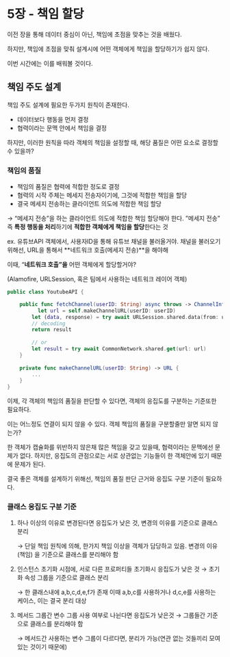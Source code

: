 # 5장 - 책임 할당

이전 장을 통해 데이터 중심이 아닌, 책임에 초점을 맞추는 것을 배웠다.

하지만, 책임에 초점을 맞춰 설계시에 어떤 객체에게 책임을 할당하기가 쉽지 않다. 

이번 시간에는 이를 배워볼 것이다.


## 책임 주도 설계

책임 주도 설계에 필요한 두가지 원칙이 존재한다.

- 데이터보다 행동을 먼저 결정
- 협력이라는 문맥 안에서 책임을 결정

하지만, 이러한 원칙을 따라 객체의 책임을 설정할 때, 해당 품질은 어떤 요소로 결정할 수 있을까? 

### 책임의 품질

- 책임의 품질은 협력에 적합한 정도로 결정
- 협력의 시작 주체는 메세지 전송자이기에, 그것에 적합한 책임을 할당
- 결국 메세지 전송하는 클라이언트 의도에 적합한 책임 할당

→ “메세지 전송”을 하는 클라이언트 의도에 적합한 책임 할당해야 한다.
”메세지 전송” 즉 **특정 행동을 처리**하기에 **적합한 객체에게 책임을 할당**한다는 것

ex. 유튜브API 객체에서, 사용자ID을 통해 유튜브 채널을 불러올거야.
채널을 불러오기 위해선, URL을 통해서 **네트워크 호출(메세지 전송)**을 해야해

이때, “**네트워크 호출”을** 어떤 객체에게 할당할거야?

(Alamofire, URLSession, 혹은 팀에서 사용하는 네트워크 레이어 객체)

```swift
public class YoutubeAPI {

    public func fetchChannel(userID: String) async throws -> ChannelInformation {
	      let url = self.makeChannelURL(userID: userID)
        let (data, response) = try await URLSession.shared.data(from: url)
        // decoding 
        return result
        
        // or
        let result = try await CommonNetwork.shared.get(url: url)
    } 
     
    private func makeChannelURL(userID: String) -> URL {
        ...
    }
}
```

이제, 각 객체의 책임의 품질을 판단할 수 있다면, 객체의 응집도를 구분하는 기준또한 필요하다.

 이는 어느정도 연결이 되지 않을 수 있다. 객체 책임의 품질을 구분할줄만 알면 되지 않는가? 

한 객체가 캡슐화를 위반하지 않은채 많은 책임을 갖고 있을때, 협력이라는 문맥에선 문제가 없다. 하지만, 응집도의 관점으로는 서로 상관없는 기능들이 한 객체안에 있기 때문에 문제가 된다. 

결국 좋은 객체를 설계하기 위해선, 책임의 품질 판단 근거와 응집도 구분 기준이 필요하다. 

### 클래스 응집도 구분 기준

1. 하나 이상의 이유로 변경된다면 응집도가 낮은 것, 변경의 이유를 기준으로 클래스 분리 
    
    → 단일 책임 원칙에 의해, 한가지 책임 이상을 객체가 담당하고 있음. 변경의 이유(책임) 을 기준으로 클래스를 분리해야 함
    
2. 인스턴스 초기화 시점에, 서로 다른 프로퍼티들 초기화시 응집도가 낮은 것 → 초기화 속성 그룹을 기준으로 클래스 분리
    
    → 한 클래스내에 a,b,c,d,e,f가 존재 이때 a,b,c를 사용하거나 d,c,e를 사용하는 케이스, 이는 결국 분리 대상
    
3. 메서드 그룹간 변수 그룹 사용 여부로 나뉜다면 응집도가 낮은것 → 그룹들간 기준으로 클래스를 분리해야 함
    
    → 메서드간 사용하는 변수 그룹이 다르다면, 분리가 가능(연관 없는 것들끼리 모여있는 것이기 때문에)
